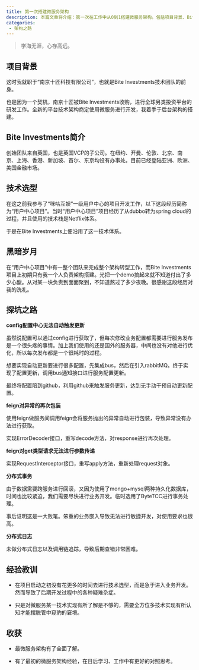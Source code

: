 ```yaml
---
title: 第一次搭建微服务架构
description: 本篇文章将介绍：第一次在工作中从0到1搭建微服务架构。包括项目背景、Bite Investments简介、技术选型、黑暗岁月、探坑之路、经验教训、收获
categories:
 - 架构之路
---
```


> 学海无涯，心存高远。

## 项目背景

这时我就职于“南京十匠科技有限公司”，也就是Bite Investments技术团队的前身。

也是因为一个契机，南京十匠被Bite Investments收购，进行全球另类投资平台的研发工作。全新的平台技术架构商定使用微服务进行开发，我着手于后台架构的搭建。

## Bite Investments简介

创始团队来自英国，也是英国VCP的子公司。在纽约、开曼、伦敦、北京、南京、上海、香港、新加坡、首尔、东京均设有办事处。目前已经登陆亚洲、欧洲、美国金融市场。

## 技术选型

在这之前我参与了“咪咕互娱”一级用户中心的项目开发工作，以下这段经历简称为“用户中心项目”。当时“用户中心项目”项目经历了从dubbo转为spring cloud的过程，并且使用的技术栈是Netflix体系。

于是在Bite Investments上便沿用了这一技术体系。

## 黑暗岁月

在“用户中心项目”中有一整个团队来完成整个架构转型工作，而Bite Investments项目上初期只有我一个人负责架构搭建。光把一个demo搞起来就不知道付出了多少心酸。从对某一块负责到面面聚到，不知道熬过了多少夜晚。很感谢这段经历对我的洗礼。

## 探坑之路

**config配置中心无法自动触发更新**

虽然说配置可以通过config进行获取了，但每次修改业务配置都需要进行服务发布是一个很头疼的事情。加上我们使用的还是国外的服务器，中间也没有对他进行优化，所以每次发布都是一个很耗时的过程。

想要实现自动更新要进行很多配置，先集成bus，然后在引入rabbitMQ。终于实现了配置更新，调用bus通知接口进行服务配置更新。

最终将配置陪到github，利用github来触发服务更新，达到无手动干预自动更新配置。

**feign对异常的再次包装**

使用feign做服务间调用feign会将服务抛出的异常自动进行包装，导致异常没有办法进行获取。

实现ErrorDecoder接口，重写decode方法，对response进行再次处理。

**feign对get类型请求无法进行参数传递**

实现RequestInterceptor接口，重写apply方法，重新处理request对象。

**分布式事务**

由于数据需要跨服务进行回滚，又因为使用了mongo+mysql两种持久化数据库，时间也比较紧迫，我们需要尽快进行业务开发。临时选用了ByteTCC进行事务处理。

事后证明这是一大败笔。笨重的业务嵌入导致无法进行敏捷开发，对使用要求也很高。

**分布式日志**

未做分布式日志以及调用链追踪，导致后期查错非常困难。

## 经验教训

- 在项目启动之初没有花更多的时间去进行技术选型，而是急于进入业务开发。然而导致了后期开发过程中的各种疑难杂症。

- 只是对微服务某一技术实现有所了解是不够的，需要全方位多技术实现有所认知才能摆脱管中窥豹的窘境。

## 收获

- 最微服务架构有了全面了解。

- 有了最初的微服务架构经验，在日后学习、工作中有更好的对照思考。